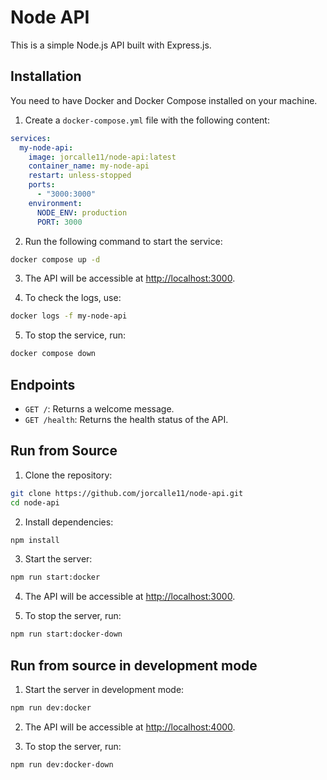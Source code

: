 # Node API

This is a simple Node.js API built with Express.js.

## Installation

You need to have Docker and Docker Compose installed on your machine.

1. Create a `docker-compose.yml` file with the following content:

```yaml
services:
  my-node-api:
    image: jorcalle11/node-api:latest
    container_name: my-node-api
    restart: unless-stopped
    ports:
      - "3000:3000"
    environment:
      NODE_ENV: production
      PORT: 3000
```

2. Run the following command to start the service:

```bash
docker compose up -d
```

3. The API will be accessible at [http://localhost:3000](http://localhost:3000).

4. To check the logs, use:

```bash
docker logs -f my-node-api
```

5. To stop the service, run:

```bash
docker compose down
```

## Endpoints

- `GET /`: Returns a welcome message.
- `GET /health`: Returns the health status of the API.

## Run from Source

1. Clone the repository:

```bash
git clone https://github.com/jorcalle11/node-api.git
cd node-api
```

2. Install dependencies:

```bash
npm install
```

3. Start the server:

```bash
npm run start:docker
```

4. The API will be accessible at [http://localhost:3000](http://localhost:3000).

5. To stop the server, run:

```bash
npm run start:docker-down
```

## Run from source in development mode

1. Start the server in development mode:

```bash
npm run dev:docker
```

2. The API will be accessible at [http://localhost:4000](http://localhost:4000).

3. To stop the server, run:

```bash
npm run dev:docker-down
```

